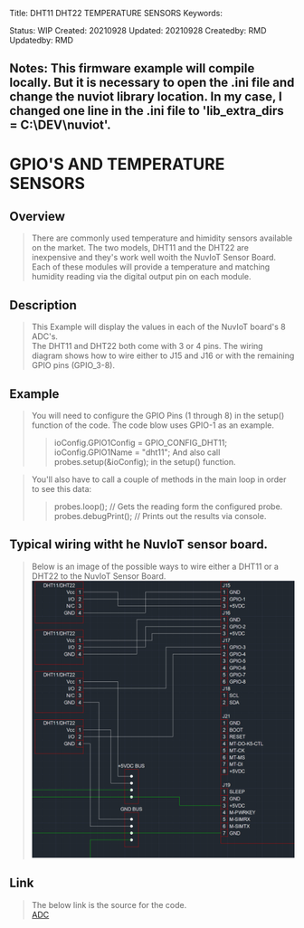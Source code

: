 Title: DHT11 DHT22 TEMPERATURE SENSORS
Keywords: 

Status: WIP
Created: 20210928
Updated: 20210928
Createdby: RMD
Updatedby: RMD

Notes: This firmware example will compile locally.   But it is necessary to open the .ini file and change the nuviot library location.   In my case, I changed one line in the .ini file to 'lib_extra_dirs = C:\DEV\nuviot'.
---

# GPIO'S AND TEMPERATURE SENSORS

## Overview
>There are commonly used temperature and himidity sensors available on the market.   The two models, DHT11 and the DHT22 are inexpensive and they's work well woith the NuvIoT Sensor Board.
>Each of these modules will provide a temperature and matching humidity reading via the digital output pin on each module.
>

## Description
>This Example will display the values in each of the NuvIoT board's 8 ADC's.   
>The DHT11 and DHT22 both come with 3 or 4 pins.   The wiring diagram shows how to wire either to J15 and J16 or with the remaining GPIO pins (GPIO_3-8).
>

## Example
>You will need to configure the GPIO Pins (1 through 8) in the setup() function of the code.   The code blow uses GPIO-1 as an example.
>>ioConfig.GPIO1Config = GPIO_CONFIG_DHT11;
>>ioConfig.GPIO1Name = "dht11";
>And also call probes.setup(&ioConfig); in the setup() function.

>You'll also have to call a couple of methods in the main loop in order to see this data:
>>probes.loop();  // Gets the reading form the configured probe.
>>probes.debugPrint();  // Prints out the results via console.
>> 


## Typical wiring witht he NuvIoT sensor board.
> Below is an image of the possible ways to wire either a DHT11 or a DHT22 to the NuvIoT Sensor Board.   
![Console Output](https://github.com/LagoVista/docs/blob/09282021WIP/Firmware/PlatformIO_Documentation/FirmwareExamples/images/dht11-22.PNG)

## Link
> The below link is the source for the code.\
> [ADC](https://github.com/softwarelogistics/FirmwareExamples/tree/main/ADC)